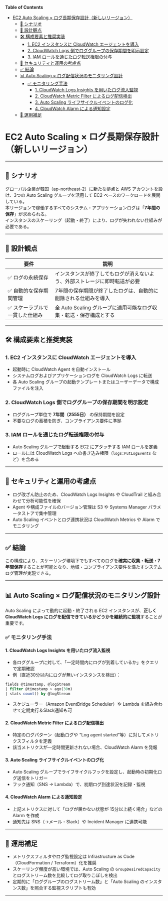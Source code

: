 <!-- START doctoc generated TOC please keep comment here to allow auto update -->
<!-- DON'T EDIT THIS SECTION, INSTEAD RE-RUN doctoc TO UPDATE -->
**Table of Contents**

- [EC2 Auto Scaling × ログ長期保存設計（新しいリージョン）](#ec2-auto-scaling-%C3%97-%E3%83%AD%E3%82%B0%E9%95%B7%E6%9C%9F%E4%BF%9D%E5%AD%98%E8%A8%AD%E8%A8%88%E6%96%B0%E3%81%97%E3%81%84%E3%83%AA%E3%83%BC%E3%82%B8%E3%83%A7%E3%83%B3)
  - [📘 シナリオ](#-%E3%82%B7%E3%83%8A%E3%83%AA%E3%82%AA)
  - [🧠 設計観点](#-%E8%A8%AD%E8%A8%88%E8%A6%B3%E7%82%B9)
  - [🛠️ 構成要素と推奨実装](#-%E6%A7%8B%E6%88%90%E8%A6%81%E7%B4%A0%E3%81%A8%E6%8E%A8%E5%A5%A8%E5%AE%9F%E8%A3%85)
    - [1. EC2 インスタンスに CloudWatch エージェントを導入](#1-ec2-%E3%82%A4%E3%83%B3%E3%82%B9%E3%82%BF%E3%83%B3%E3%82%B9%E3%81%AB-cloudwatch-%E3%82%A8%E3%83%BC%E3%82%B8%E3%82%A7%E3%83%B3%E3%83%88%E3%82%92%E5%B0%8E%E5%85%A5)
    - [2. CloudWatch Logs 側でロググループの保存期間を明示設定](#2-cloudwatch-logs-%E5%81%B4%E3%81%A7%E3%83%AD%E3%82%B0%E3%82%B0%E3%83%AB%E3%83%BC%E3%83%97%E3%81%AE%E4%BF%9D%E5%AD%98%E6%9C%9F%E9%96%93%E3%82%92%E6%98%8E%E7%A4%BA%E8%A8%AD%E5%AE%9A)
    - [3. IAM ロールを通じたログ転送権限の付与](#3-iam-%E3%83%AD%E3%83%BC%E3%83%AB%E3%82%92%E9%80%9A%E3%81%98%E3%81%9F%E3%83%AD%E3%82%B0%E8%BB%A2%E9%80%81%E6%A8%A9%E9%99%90%E3%81%AE%E4%BB%98%E4%B8%8E)
  - [🔐 セキュリティと運用の考慮点](#-%E3%82%BB%E3%82%AD%E3%83%A5%E3%83%AA%E3%83%86%E3%82%A3%E3%81%A8%E9%81%8B%E7%94%A8%E3%81%AE%E8%80%83%E6%85%AE%E7%82%B9)
  - [✅ 結論](#-%E7%B5%90%E8%AB%96)
  - [📊 Auto Scaling × ログ配信状況のモニタリング設計](#-auto-scaling-%C3%97-%E3%83%AD%E3%82%B0%E9%85%8D%E4%BF%A1%E7%8A%B6%E6%B3%81%E3%81%AE%E3%83%A2%E3%83%8B%E3%82%BF%E3%83%AA%E3%83%B3%E3%82%B0%E8%A8%AD%E8%A8%88)
    - [✅ モニタリング手法](#-%E3%83%A2%E3%83%8B%E3%82%BF%E3%83%AA%E3%83%B3%E3%82%B0%E6%89%8B%E6%B3%95)
      - [1. CloudWatch Logs Insights を用いたログ流入監視](#1-cloudwatch-logs-insights-%E3%82%92%E7%94%A8%E3%81%84%E3%81%9F%E3%83%AD%E3%82%B0%E6%B5%81%E5%85%A5%E7%9B%A3%E8%A6%96)
      - [2. CloudWatch Metric Filter によるログ配信検出](#2-cloudwatch-metric-filter-%E3%81%AB%E3%82%88%E3%82%8B%E3%83%AD%E3%82%B0%E9%85%8D%E4%BF%A1%E6%A4%9C%E5%87%BA)
      - [3. Auto Scaling ライフサイクルイベントのログ化](#3-auto-scaling-%E3%83%A9%E3%82%A4%E3%83%95%E3%82%B5%E3%82%A4%E3%82%AF%E3%83%AB%E3%82%A4%E3%83%99%E3%83%B3%E3%83%88%E3%81%AE%E3%83%AD%E3%82%B0%E5%8C%96)
      - [4. CloudWatch Alarm による通知設定](#4-cloudwatch-alarm-%E3%81%AB%E3%82%88%E3%82%8B%E9%80%9A%E7%9F%A5%E8%A8%AD%E5%AE%9A)
  - [🔁 運用補足](#-%E9%81%8B%E7%94%A8%E8%A3%9C%E8%B6%B3)

<!-- END doctoc generated TOC please keep comment here to allow auto update -->


#  EC2 Auto Scaling × ログ長期保存設計（新しいリージョン）

---

## 📘 シナリオ

グローバル企業が韓国（ap-northeast-2）に新たな拠点と AWS アカウントを設け、3つの Auto Scaling グループを活用して EC2 ベースのワークロードを展開している。  
本リージョンで稼働するすべてのシステム・アプリケーションログは「**7年間の保存**」が求められる。  
インスタンスのスケーリング（起動・終了）により、ログが失われない仕組みが必要である。

---

## 🧠 設計観点

| 要件 | 説明 |
|------|------|
| ✅ ログの永続保存 | インスタンスが終了してもログが消えないよう、外部ストレージに即時転送が必要 |
| ✅ 自動的な保存期間管理 | 7年間の保存期間が終了したログは、自動的に削除される仕組みを導入 |
| ✅ スケーラブルで一貫した仕組み | 全 Auto Scaling グループに適用可能なログ収集・転送・保存構成とする |

---

## 🛠️ 構成要素と推奨実装

### 1. EC2 インスタンスに CloudWatch エージェントを導入

- 起動時に CloudWatch Agent を自動インストール
- システムログおよびアプリケーションログを CloudWatch Logs に転送
- 各 Auto Scaling グループの起動テンプレートまたはユーザーデータで構成ファイルを注入

### 2. CloudWatch Logs 側でロググループの保存期間を明示設定

- ロググループ単位で **7年間（2555日）** の保持期間を設定
- 不要なログの蓄積を防ぎ、コンプライアンス要件に準拠

### 3. IAM ロールを通じたログ転送権限の付与

- Auto Scaling グループで起動する EC2 にアタッチする IAM ロールを定義
- ロールには CloudWatch Logs への書き込み権限（`logs:PutLogEvents` など）を含める

---

## 🔐 セキュリティと運用の考慮点

- ログ改ざん防止のため、CloudWatch Logs Insights や CloudTrail と組み合わせて分析可能性を確保
- Agent や構成ファイルのバージョン管理は S3 や Systems Manager パラメータストアで集中管理
- Auto Scaling イベントとログ連携状況は CloudWatch Metrics や Alarm でモニタリング

---

## ✅ 結論

この構成により、スケーリング環境下でもすべてのログを**確実に収集・転送・7年間保存**することが可能となり、地域・コンプライアンス要件を満たすシステムログ管理が実現できる。


---

## 📊 Auto Scaling × ログ配信状況のモニタリング設計

Auto Scaling によって動的に起動・終了される EC2 インスタンスが、**正しく CloudWatch Logs にログを配信できているかどうかを継続的に監視**することが重要です。

### ✅ モニタリング手法

#### 1. CloudWatch Logs Insights を用いたログ流入監視

- 各ロググループに対して、「一定時間内にログが到着しているか」をクエリで定期確認
- 例（直近30分以内にログが無いインスタンスを検出）：

```sql
fields @timestamp, @logStream
| filter @timestamp > ago(30m)
| stats count() by @logStream
```

- スケジューラー（Amazon EventBridge Scheduler）や Lambda を組み合わせて定期実行＆Slack通知も可

#### 2. CloudWatch Metric Filter によるログ配信検出

- 特定のログパターン（起動ログや “Log agent started”等）に対してメトリクスフィルタを定義
- 該当メトリクスが一定時間更新されない場合、CloudWatch Alarm を発報

#### 3. Auto Scaling ライフサイクルイベントのログ化

- Auto Scaling グループでライフサイクルフックを設定し、起動時の初期化ログ送信をトリガー
- フック通知（SNS → Lambda）で、初期ログ到達状況を記録・監視

#### 4. CloudWatch Alarm による通知設定

- 上記メトリクスに対して「ログが届かない状態が 15分以上続く場合」などの Alarm を作成
- 通知先は SNS（→メール・Slack）や Incident Manager に連携可能

---

## 🔁 運用補足

- メトリクスフィルタやログ監視設定は Infrastructure as Code（CloudFormation / Terraform）化を推奨
- スケーリング頻度が高い環境では、Auto Scaling の `GroupDesiredCapacity` とログストリーム数を比較してログ取りこぼしを検出
- 定期的に「ロググループのログストリーム数」と「Auto Scaling のインスタンス数」を照合する監視スクリプトも有効

---

